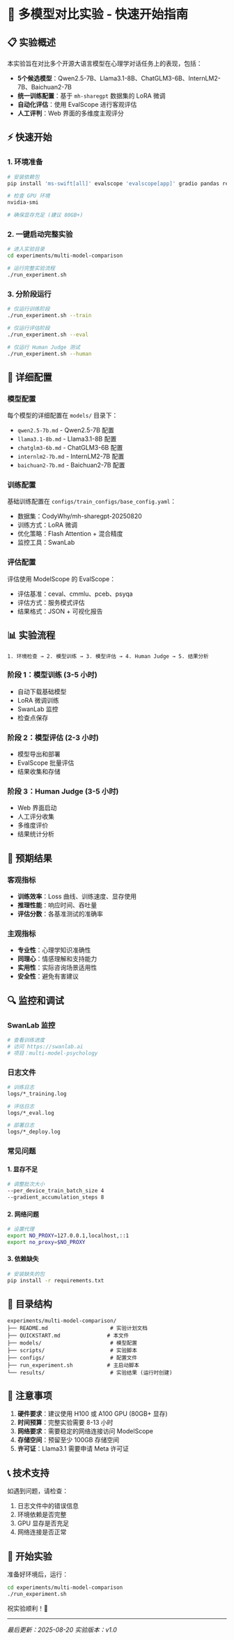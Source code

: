 # 🚀 多模型对比实验 - 快速开始指南

## 📋 实验概述

本实验旨在对比多个开源大语言模型在心理学对话任务上的表现，包括：
- **5个候选模型**：Qwen2.5-7B、Llama3.1-8B、ChatGLM3-6B、InternLM2-7B、Baichuan2-7B
- **统一训练配置**：基于 `mh-sharegpt` 数据集的 LoRA 微调
- **自动化评估**：使用 EvalScope 进行客观评估
- **人工评判**：Web 界面的多维度主观评分

## ⚡ 快速开始

### 1. 环境准备

```bash
# 安装依赖包
pip install 'ms-swift[all]' evalscope 'evalscope[app]' gradio pandas requests

# 检查 GPU 环境
nvidia-smi

# 确保显存充足 (建议 80GB+)
```

### 2. 一键启动完整实验

```bash
# 进入实验目录
cd experiments/multi-model-comparison

# 运行完整实验流程
./run_experiment.sh
```

### 3. 分阶段运行

```bash
# 仅运行训练阶段
./run_experiment.sh --train

# 仅运行评估阶段  
./run_experiment.sh --eval

# 仅运行 Human Judge 测试
./run_experiment.sh --human
```

## 🔧 详细配置

### 模型配置

每个模型的详细配置在 `models/` 目录下：
- `qwen2.5-7b.md` - Qwen2.5-7B 配置
- `llama3.1-8b.md` - Llama3.1-8B 配置
- `chatglm3-6b.md` - ChatGLM3-6B 配置
- `internlm2-7b.md` - InternLM2-7B 配置
- `baichuan2-7b.md` - Baichuan2-7B 配置

### 训练配置

基础训练配置在 `configs/train_configs/base_config.yaml`：
- 数据集：CodyWhy/mh-sharegpt-20250820
- 训练方式：LoRA 微调
- 优化策略：Flash Attention + 混合精度
- 监控工具：SwanLab

### 评估配置

评估使用 ModelScope 的 EvalScope：
- 评估基准：ceval、cmmlu、pceb、psyqa
- 评估方式：服务模式评估
- 结果格式：JSON + 可视化报告

## 📊 实验流程

```
1. 环境检查 → 2. 模型训练 → 3. 模型评估 → 4. Human Judge → 5. 结果分析
```

### 阶段 1：模型训练 (3-5 小时)
- 自动下载基础模型
- LoRA 微调训练
- SwanLab 监控
- 检查点保存

### 阶段 2：模型评估 (2-3 小时)
- 模型导出和部署
- EvalScope 批量评估
- 结果收集和存储

### 阶段 3：Human Judge (3-5 小时)
- Web 界面启动
- 人工评分收集
- 多维度评价
- 结果统计分析

## 🎯 预期结果

### 客观指标
- **训练效率**：Loss 曲线、训练速度、显存使用
- **推理性能**：响应时间、吞吐量
- **评估分数**：各基准测试的准确率

### 主观指标
- **专业性**：心理学知识准确性
- **同理心**：情感理解和支持能力
- **实用性**：实际咨询场景适用性
- **安全性**：避免有害建议

## 🔍 监控和调试

### SwanLab 监控
```bash
# 查看训练进度
# 访问 https://swanlab.ai
# 项目：multi-model-psychology
```

### 日志文件
```bash
# 训练日志
logs/*_training.log

# 评估日志  
logs/*_eval.log

# 部署日志
logs/*_deploy.log
```

### 常见问题

#### 1. 显存不足
```bash
# 调整批次大小
--per_device_train_batch_size 4
--gradient_accumulation_steps 8
```

#### 2. 网络问题
```bash
# 设置代理
export NO_PROXY=127.0.0.1,localhost,::1
export no_proxy=$NO_PROXY
```

#### 3. 依赖缺失
```bash
# 安装缺失的包
pip install -r requirements.txt
```

## 📁 目录结构

```
experiments/multi-model-comparison/
├── README.md                    # 实验计划文档
├── QUICKSTART.md               # 本文件
├── models/                      # 模型配置
├── scripts/                     # 实验脚本
├── configs/                     # 配置文件
├── run_experiment.sh           # 主启动脚本
└── results/                     # 实验结果 (运行时创建)
```

## 🚨 注意事项

1. **硬件要求**：建议使用 H100 或 A100 GPU (80GB+ 显存)
2. **时间预算**：完整实验需要 8-13 小时
3. **网络要求**：需要稳定的网络连接访问 ModelScope
4. **存储空间**：预留至少 100GB 存储空间
5. **许可证**：Llama3.1 需要申请 Meta 许可证

## 📞 技术支持

如遇到问题，请检查：
1. 日志文件中的错误信息
2. 环境依赖是否完整
3. GPU 显存是否充足
4. 网络连接是否正常

## 🎉 开始实验

准备好环境后，运行：

```bash
cd experiments/multi-model-comparison
./run_experiment.sh
```

祝实验顺利！🚀

---

*最后更新：2025-08-20*
*实验版本：v1.0*
